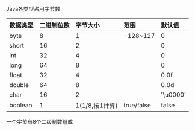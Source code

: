 Java各类型占用字节数

| 数据类型 | 二进制位数 | 字节大小 | 范围 | 默认值 |
| :--- | :--- | :--- | :--- | :--- |
| byte | 8 | 1 | -128~127 | 0 |
| short | 16 | 2 |  | 0 |
| int | 32 | 4 |  | 0 |
| long | 64 | 8 |  | 0 |
| float | 32 | 4 |  | 0.0f |
| double | 64 | 8 |  | 0.0d |
| char | 16 | 2 |  | '\u0000' |
| boolean | 1 | 1\(1/8,按1计算\) | true/false | false |

一个字节有8个二级制数组成

